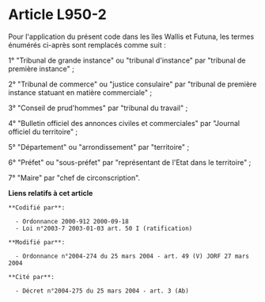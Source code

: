 # Article L950-2

Pour l'application du présent code dans les îles Wallis et Futuna, les termes énumérés ci-après sont remplacés comme suit :

1° "Tribunal de grande instance" ou "tribunal d'instance" par "tribunal de première instance" ;

2° "Tribunal de commerce" ou "justice consulaire" par "tribunal de première instance statuant en matière commerciale" ;

3° "Conseil de prud'hommes" par "tribunal du travail" ;

4° "Bulletin officiel des annonces civiles et commerciales" par "Journal officiel du territoire" ;

5° "Département" ou "arrondissement" par "territoire" ;

6° "Préfet" ou "sous-préfet" par "représentant de l'Etat dans le territoire" ;

7° "Maire" par "chef de circonscription".

**Liens relatifs à cet article**

	**Codifié par**:

	  - Ordonnance 2000-912 2000-09-18
	  - Loi n°2003-7 2003-01-03 art. 50 I (ratification)

	**Modifié par**:

	  - Ordonnance n°2004-274 du 25 mars 2004 - art. 49 (V) JORF 27 mars 2004

	**Cité par**:

	  - Décret n°2004-275 du 25 mars 2004 - art. 3 (Ab)
